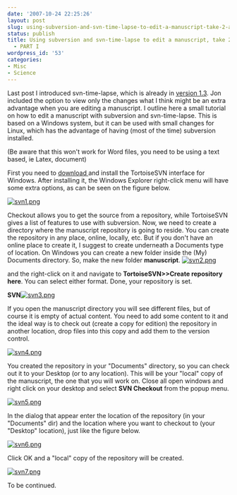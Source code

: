 ```yaml
---
date: '2007-10-24 22:25:26'
layout: post
slug: using-subversion-and-svn-time-lapse-to-edit-a-manuscript-take-2-a-short-tutorial
status: publish
title: Using subversion and svn-time-lapse to edit a manuscript, take 2, a short tutorial
  - PART I
wordpress_id: '53'
categories:
- Misc
- Science
---
```


Last post I introduced svn-time-lapse, which is already in [version 1.3](http://svn-time-lapse-view.googlecode.com/files/svn-time-lapse-view-1.3.zip). Jon included the option to view only the changes what I think might be an extra advantage when you are editing a manuscript. I outline here a small tutorial on how to edit a manuscript with subversion and svn-time-lapse. This is based on a Windows system, but it can be used with small changes for Linux, which has the advantage of having (most of the time) subversion installed.

(Be aware that this won't work for Word files, you need to be using a text based, ie Latex, document)

First you need to [download ](http://tortoisesvn.net/downloads)and install the TortoiseSVN interface for Windows. After installing it, the Windows Explorer right-click menu will have some extra options, as can be seen on the figure below.

[![svn1.png](http://blindscientist.genedrift.org/wordpress/wp-content/uploads/2007/10/svn1.png)](http://blindscientist.genedrift.org/wordpress/wp-content/uploads/2007/10/svn1.png)

Checkout allows you to get the source from a repository, while TortoiseSVN gives a list of features to use with subversion. Now, we need to create a directory where the manuscript repository is going to reside. You can create the repository in any place, online, locally, etc. But if you don't have an online place to create it, I suggest to create underneath a Documents type of location. On Windows you can create a new folder inside the (My) Documents directory. So, make the new folder **manuscript**. [![svn2.png](http://blindscientist.genedrift.org/wordpress/wp-content/uploads/2007/10/svn2.png)](http://blindscientist.genedrift.org/wordpress/wp-content/uploads/2007/10/svn2.png)

and the right-click on it and navigate to **TortoiseSVN>>Create repository here**. You can select either format. Done, your repository is set.

**SVN**[![svn3.png](http://blindscientist.genedrift.org/wordpress/wp-content/uploads/2007/10/svn3.png)](http://blindscientist.genedrift.org/wordpress/wp-content/uploads/2007/10/svn3.png)

If you open the manuscript directory you will see different files, but of course it is empty of actual content. You need to add some content to it and the ideal way is to check out (create a copy for edition) the repository in another location, drop files into this copy and add them to the version control. 

[![svn4.png](http://blindscientist.genedrift.org/wordpress/wp-content/uploads/2007/10/svn4.png)](http://blindscientist.genedrift.org/wordpress/wp-content/uploads/2007/10/svn4.png)

You created the repository in your "Documents" directory, so you can check out it to your Desktop (or to any location). This will be your "local" copy of the manuscript, the one that you will work on. Close all open windows and right click on your desktop and select **SVN Checkout** from the popup menu.

[![svn5.png](http://blindscientist.genedrift.org/wordpress/wp-content/uploads/2007/10/svn5.png)](http://blindscientist.genedrift.org/wordpress/wp-content/uploads/2007/10/svn5.png)


In the dialog that appear enter the location of the repository (in your "Documents" dir) and the location where you want to checkout to (your "Desktop" location), just like the figure below.

[![svn6.png](http://blindscientist.genedrift.org/wordpress/wp-content/uploads/2007/10/svn6.png)](http://blindscientist.genedrift.org/wordpress/wp-content/uploads/2007/10/svn6.png)

Click OK and a "local" copy of the repository will be created.

[![svn7.png](http://blindscientist.genedrift.org/wordpress/wp-content/uploads/2007/10/svn7.png)](http://blindscientist.genedrift.org/wordpress/wp-content/uploads/2007/10/svn7.png)

To be continued.
